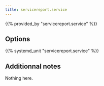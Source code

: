 ```yaml
---
title: servicereport.service
---
```


{{% provided_by "servicereport.service" %}}

## Options

{{% systemd_unit "servicereport.service" %}}

## Additionnal notes

Nothing here.